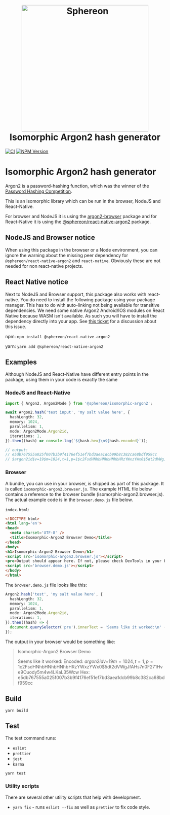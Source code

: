 <h1 align="center">
  <br>
  <a href="https://www.sphereon.com"><img src="https://sphereon.com/content/themes/sphereon/assets/img/logo.svg" alt="Sphereon" width="400"></a>
  <br>Isomorphic Argon2 hash generator
  <br>
</h1>

[![CI](https://github.com/Sphereon-Opensource/isomorphic-argon2/actions/workflows/main.yaml/badge.svg)](https://github.com/Sphereon-Opensource/isomorphic-argon2/actions/workflows/main.yaml) [![NPM Version](https://img.shields.io/npm/v/@sphereon/isomorphic-argon2.svg)](https://npm.im/@sphereon/isomorphic-argon2)

# Isomorphic Argon2 hash generator

Argon2 is a password-hashing function, which was the winner of
the [Password Hashing Competition](https://www.password-hashing.net/).

This is an isomorphic library which can be run in the browser, NodeJS and React-Native.

For browser and NodeJS it is using the [argon2-browser](https://github.com/antelle/argon2-browser) package and for
React-Native it is using the [@sphereon/react-native-argon2](https://github.com/Sphereon-Opensource/react-native-argon2)
package.

## NodeJS and Browser notice

When using this package in the browser or a Node environment, you can ignore the warning about the missing peer
dependency for `@sphereon/react-native-argon2` and `react-native`. Obviously these are not needed for non react-native
projects.

## React Native notice

Next to NodeJS and Browser support, this package also works with react-native. You do need to install the following
package using your package manager. This has to do with auto-linking not being available for transitive dependencies. We
need some native Argon2 Android/IOS modules on React Native because WASM isn't available. As such you will have to
install the dependency directly into your app.
See [this ticket](https://github.com/react-native-community/cli/issues/870) for a discussion about this issue.

npm: `npm install @sphereon/react-native-argon2`

yarn: `yarn add @sphereon/react-native-argon2`

## Examples

Although NodeJS and React-Native have different entry points in the package, using them in your code is exactly the same

### NodeJS and React-Native

```typescript
import { Argon2, Argon2Mode } from '@sphereon/isomorphic-argon2';

await Argon2.hash('test input', 'my salt value here', {
  hashLength: 32,
  memory: 1024,
  parallelism: 1,
  mode: Argon2Mode.Argon2id,
  iterations: 1,
}).then((hash) => console.log(`${hash.hex}\n${hash.encoded}`));

// output:
// e5db767555a025f007b3b9f4176ef51ef7bd3aea1dcb99b8c382ca68bdf959cc
// $argon2id$v=19$m=1024,t=1,p=1$c2FsdHNhbHNhbHNhbHRzYWxzYWx0$5dt2dVWgJfAHs7n0F271Hve9Ouody5m4w4LKaL35Wcw
```

### Browser

A bundle, you can use in your browser, is shipped as part of this package. It is called `isomorphic-argon2.browser.js`.
The example HTML file below contains a reference to the browser bundle (isomorphic-argon2.browser.js). The actual
example code is in the `browser.demo.js` file below.

`index.html`:
```html
<!DOCTYPE html>
<html lang='en'>
<head>
  <meta charset='UTF-8' />
  <title>Isomorphic-Argon2 Browser Demo</title>
</head>
<body>
<h1>Isomorphic-Argon2 Browser Demo</h1>
<script src='isomorphic-argon2.browser.js'></script>
<pre>Output should appear here. If not, please check DevTools in your browser.</pre>
<script src='browser.demo.js'></script>
</body>
</html>
```

The `browser.demo.js` file looks like this:

```typescript
Argon2.hash('test', 'my salt value here', {
  hashLength: 32,
  memory: 1024,
  parallelism: 1,
  mode: Argon2Mode.Argon2id,
  iterations: 1,
}).then((hash) => {
  document.querySelector('pre').innerText = 'Seems like it worked:\n' + `Encoded: ${hash.encoded}\n` + `Hex: ${hash.hex}\n`;
});
```

The output in your browser would be something like:

> Isomorphic-Argon2 Browser Demo
>
> Seems like it worked:
> Encoded: $argon2id$v=19$m=1024,t=1,p=1$c2FsdHNhbHNhbHNhbHRzYWxzYWx0$5dt2dVWgJfAHs7n0F271Hve9Ouody5m4w4LKaL35Wcw
> Hex: e5db767555a025f007b3b9f4176ef51ef7bd3aea1dcb99b8c382ca68bdf959cc

## Build

```shell
yarn build
```

## Test

The test command runs:

- `eslint`
- `prettier`
- `jest`
- `karma`


```shell
yarn test
```

### Utility scripts

There are several other utility scripts that help with development.

- `yarn fix` - runs `eslint --fix` as well as `prettier` to fix code style.
